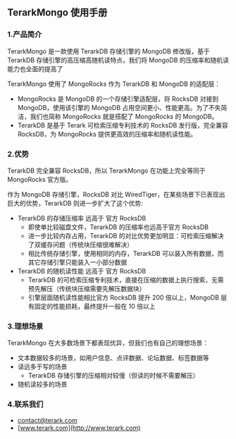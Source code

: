 ## TerarkMongo 使用手册

### 1.产品简介
TerarkMongo 是一款使用 TerarkDB 存储引擎的 MongoDB 修改版，基于 TerarkDB 存储引擎的高压缩高随机读特点，我们将 MongoDB 的压缩率和随机读能力也全面的提高了

TerarkMongo 使用了 MongoRocks 作为 TerarkDB 和 MongoDB 的适配层：

- MongoRocks 是 MongoDB 的一个存储引擎适配层，将 RocksDB 对接到 MongoDB，使用该引擎的 MongoDB 占用空间更小、性能更高。为了不失简洁，我们也简称 MongoRocks 就是搭配了 MongoRocks 的 MongoDB。
- TerarkDB 是基于 Terark 可检索压缩专利技术的 RocksDB 发行版，完全兼容 RocksDB，为 MongoRocks 提供更高效的压缩率和随机读性能。


### 2.优势

TerarkDB 完全兼容 RocksDB，所以 TerarkMongo 在功能上完全等同于 MongoRocks 官方版。

作为 MongoDB 存储引擎，RocksDB 对比 WiredTiger，在某些场景下已表现出巨大的优势，TerarkDB 则进一步扩大了这个优势:

- TerarkDB 的存储压缩率 远高于 官方 RocksDB
  - 即使单比较磁盘文件，TerarkDB 的压缩率也远高于官方 RocksDB
  - 进一步比较内存占用，TerarkDB 的对比优势更加明显：可检索压缩解决了双缓存问题（传统块压缩很难解决）
  - 相比传统存储引擎，使用相同的内存，TerarkDB 可以装入所有数据，而其它存储引擎只能装入一小部分数据
- TerarkDB 的随机读性能 远高于 官方 RocksDB
  - TerarkDB 的可检索压缩专利技术，直接在压缩的数据上执行搜索，无需预先解压（传统块压缩需要先解压数据块）
  - 引擎层面随机读性能相比官方 RocksDB 提升 200 倍以上，MongoDB 层有固定的性能损耗，最终提升一般在 10 倍以上

### 3.理想场景
TerarkMongo 在大多数场景下都表现优异，但我们也有自己的理想场景：

- 文本数据较多的场景，如用户信息、点评数据、论坛数据、标签数据等
- 读远多于写的场景
  - TerarkDB 存储引擎的压缩相对较慢（但读的时候不需要解压）
- 随机读较多的场景

### 4.联系我们
- contact@terark.com
- [www.terark.com](http://www.terark.com)

